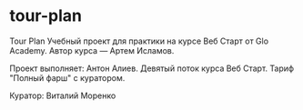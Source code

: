 # tour-plan

Tour Plan
Учебный проект для практики на курсе Веб Старт от Glo Academy. Автор курса — Артем Исламов.

Проект выполняет:
Антон Алиев. Девятый поток курса Веб Старт. Тариф "Полный фарш" с куратором.

Куратор:
Виталий Моренко
